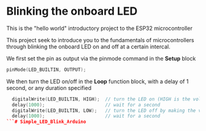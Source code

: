 # Blinking the onboard LED

This is the "hello world" introductory project to the ESP32 microcontroller

This project seek to introduce you to the fundamentals of microcontrollers through blinking the onboard LED on and off at a certain intercal.

We first set the pin as output via the pinmode command in the **Setup** block

```cpp
pinMode(LED_BUILTIN, OUTPUT);
```

We then turn the LED on/off in the **Loop** function block, with a delay of 1 second, or any duration specified

```cpp
  digitalWrite(LED_BUILTIN, HIGH);  // turn the LED on (HIGH is the voltage level)
  delay(1000);                      // wait for a second
  digitalWrite(LED_BUILTIN, LOW);   // turn the LED off by making the voltage LOW
  delay(1000);                      // wait for a second
```#   S i m p l e _ L E D _ B l i n k _ A r d u i n o  
 
